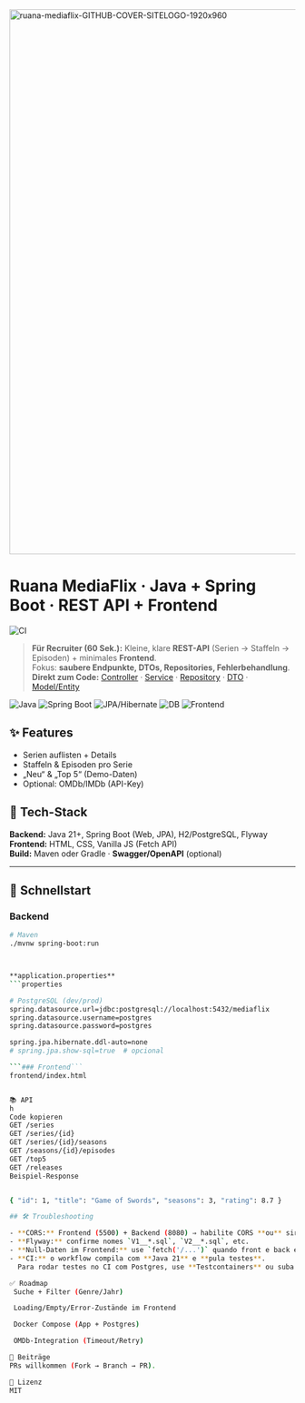 <img width="1920" height="960" alt="ruana-mediaflix-GITHUB-COVER-SITELOGO-1920x960" src="https://github.com/user-attachments/assets/aa7b7d27-a96f-499d-a8f4-3e8b92ac6ed6" />

# Ruana MediaFlix · Java + Spring Boot · REST API + Frontend
![CI](https://github.com/RuanaRamos/mediaflix/actions/workflows/ci.yml/badge.svg)


> **Für Recruiter (60 Sek.):** Kleine, klare **REST-API** (Serien → Staffeln → Episoden) + minimales **Frontend**.  
> Fokus: **saubere Endpunkte, DTOs, Repositories, Fehlerbehandlung**.  
> **Direkt zum Code:** [Controller](https://github.com/RuanaRamos/mediaflix/tree/main/src/main/java/br/com/ruana/mediaflix/controller) · [Service](https://github.com/RuanaRamos/mediaflix/tree/main/src/main/java/br/com/ruana/mediaflix/service) · [Repository](https://github.com/RuanaRamos/mediaflix/tree/main/src/main/java/br/com/ruana/mediaflix/repository) · [DTO](https://github.com/RuanaRamos/mediaflix/tree/main/src/main/java/br/com/ruana/mediaflix/dto) · [Model/Entity](https://github.com/RuanaRamos/mediaflix/tree/main/src/main/java/br/com/ruana/mediaflix/model)

<p align="left">
  <img alt="Java" src="https://img.shields.io/badge/Java-21-blue">
  <img alt="Spring Boot" src="https://img.shields.io/badge/Spring%20Boot-API-green">
  <img alt="JPA/Hibernate" src="https://img.shields.io/badge/JPA-Hibernate-blue">
  <img alt="DB" src="https://img.shields.io/badge/DB-PostgreSQL-lightgrey">
  <img alt="Frontend" src="https://img.shields.io/badge/Frontend-HTML%20%7C%20CSS%20%7C%20JS-informational">
</p>

## ✨ Features
- Serien auflisten + Details  
- Staffeln & Episoden pro Serie  
- „Neu“ & „Top 5“ (Demo-Daten)  
- Optional: OMDb/IMDb (API-Key)

## 🧰 Tech-Stack
**Backend:** Java 21+, Spring Boot (Web, JPA), H2/PostgreSQL, Flyway  
**Frontend:** HTML, CSS, Vanilla JS (Fetch API)  
**Build:** Maven oder Gradle · **Swagger/OpenAPI** (optional)

---

## 🚀 Schnellstart

### Backend
```bash
# Maven
./mvnw spring-boot:run



**application.properties**
```properties

# PostgreSQL (dev/prod)
spring.datasource.url=jdbc:postgresql://localhost:5432/mediaflix
spring.datasource.username=postgres
spring.datasource.password=postgres

spring.jpa.hibernate.ddl-auto=none
# spring.jpa.show-sql=true  # opcional

```### Frontend```
frontend/index.html


📚 API
h
Code kopieren
GET /series
GET /series/{id}
GET /series/{id}/seasons
GET /seasons/{id}/episodes
GET /top5
GET /releases
Beispiel-Response


{ "id": 1, "title": "Game of Swords", "seasons": 3, "rating": 8.7 }

## 🛠️ Troubleshooting

- **CORS:** Frontend (5500) + Backend (8080) ⇒ habilite CORS **ou** sirva o front via 8080.
- **Flyway:** confirme nomes `V1__*.sql`, `V2__*.sql`, etc.
- **Null-Daten im Frontend:** use `fetch('/...')` quando front e back estiverem na mesma origem.
- **CI:** o workflow compila com **Java 21** e **pula testes**.  
  Para rodar testes no CI com Postgres, use **Testcontainers** ou suba um serviço Postgres no Actions.

✅ Roadmap
 Suche + Filter (Genre/Jahr)

 Loading/Empty/Error-Zustände im Frontend

 Docker Compose (App + Postgres)

 OMDb-Integration (Timeout/Retry)

🤝 Beiträge
PRs willkommen (Fork → Branch → PR).

📄 Lizenz
MIT
